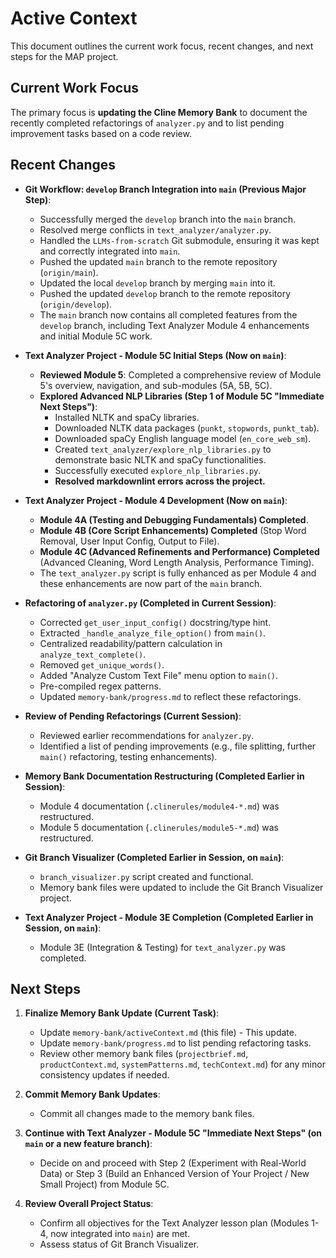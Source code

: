 # Active Context

This document outlines the current work focus, recent changes, and next steps for the MAP project.

## Current Work Focus

The primary focus is **updating the Cline Memory Bank** to document the recently completed refactorings of `analyzer.py` and to list pending improvement tasks based on a code review.

## Recent Changes

* **Git Workflow: `develop` Branch Integration into `main` (Previous Major Step)**:
  * Successfully merged the `develop` branch into the `main` branch.
  * Resolved merge conflicts in `text_analyzer/analyzer.py`.
  * Handled the `LLMs-from-scratch` Git submodule, ensuring it was kept and correctly integrated into `main`.
  * Pushed the updated `main` branch to the remote repository (`origin/main`).
  * Updated the local `develop` branch by merging `main` into it.
  * Pushed the updated `develop` branch to the remote repository (`origin/develop`).
  * The `main` branch now contains all completed features from the `develop` branch, including Text Analyzer Module 4 enhancements and initial Module 5C work.

* **Text Analyzer Project - Module 5C Initial Steps (Now on `main`)**:
  * **Reviewed Module 5**: Completed a comprehensive review of Module 5's overview, navigation, and sub-modules (5A, 5B, 5C).
  * **Explored Advanced NLP Libraries (Step 1 of Module 5C "Immediate Next Steps")**:
    * Installed NLTK and spaCy libraries.
    * Downloaded NLTK data packages (`punkt`, `stopwords`, `punkt_tab`).
    * Downloaded spaCy English language model (`en_core_web_sm`).
    * Created `text_analyzer/explore_nlp_libraries.py` to demonstrate basic NLTK and spaCy functionalities.
    * Successfully executed `explore_nlp_libraries.py`.
    * **Resolved markdownlint errors across the project.**

* **Text Analyzer Project - Module 4 Development (Now on `main`)**:
  * **Module 4A (Testing and Debugging Fundamentals) Completed**.
  * **Module 4B (Core Script Enhancements) Completed** (Stop Word Removal, User Input Config, Output to File).
  * **Module 4C (Advanced Refinements and Performance) Completed** (Advanced Cleaning, Word Length Analysis, Performance Timing).
  * The `text_analyzer.py` script is fully enhanced as per Module 4 and these enhancements are now part of the `main` branch.

* **Refactoring of `analyzer.py` (Completed in Current Session)**:
  * Corrected `get_user_input_config()` docstring/type hint.
  * Extracted `_handle_analyze_file_option()` from `main()`.
  * Centralized readability/pattern calculation in `analyze_text_complete()`.
  * Removed `get_unique_words()`.
  * Added "Analyze Custom Text File" menu option to `main()`.
  * Pre-compiled regex patterns.
  * Updated `memory-bank/progress.md` to reflect these refactorings.

* **Review of Pending Refactorings (Current Session)**:
  * Reviewed earlier recommendations for `analyzer.py`.
  * Identified a list of pending improvements (e.g., file splitting, further `main()` refactoring, testing enhancements).

* **Memory Bank Documentation Restructuring (Completed Earlier in Session)**:
  * Module 4 documentation (`.clinerules/module4-*.md`) was restructured.
  * Module 5 documentation (`.clinerules/module5-*.md`) was restructured.

* **Git Branch Visualizer (Completed Earlier in Session, on `main`)**:
  * `branch_visualizer.py` script created and functional.
  * Memory bank files were updated to include the Git Branch Visualizer project.

* **Text Analyzer Project - Module 3E Completion (Completed Earlier in Session, on `main`)**:
  * Module 3E (Integration & Testing) for `text_analyzer.py` was completed.

## Next Steps

1. **Finalize Memory Bank Update (Current Task)**:
    * Update `memory-bank/activeContext.md` (this file) - This update.
    * Update `memory-bank/progress.md` to list pending refactoring tasks.
    * Review other memory bank files (`projectbrief.md`, `productContext.md`, `systemPatterns.md`, `techContext.md`) for any minor consistency updates if needed.

2. **Commit Memory Bank Updates**:

    * Commit all changes made to the memory bank files.

3. **Continue with Text Analyzer - Module 5C "Immediate Next Steps" (on `main` or a new feature branch)**:

    * Decide on and proceed with Step 2 (Experiment with Real-World Data) or Step 3 (Build an Enhanced Version of Your Project / New Small Project) from Module 5C.

4. **Review Overall Project Status**:

    * Confirm all objectives for the Text Analyzer lesson plan (Modules 1-4, now integrated into `main`) are met.
    * Assess status of Git Branch Visualizer.
